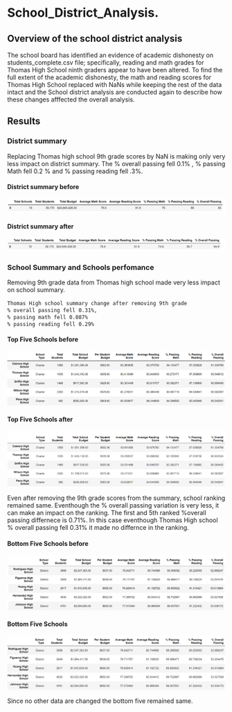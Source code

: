 # School_District_Analysis.

## Overview of the school district analysis

The school board has identified an evidence of academic dishonesty on students_complete.csv file; specifically, reading and math grades for Thomas High School ninth graders appear to have been altered. To find the full extent of the academic dishonesty, the math and reading scores for Thomas High School replaced with NaNs while keeping the rest of the data intact and the School district analysis are conducted again to describe how these changes afffected the overall analysis. 


## Results
### District summary
Replacing Thomas high school 9th grade scores by NaN is making only very less impact on district summary. The % overall passing fell 0.1% , % passing Math fell 0.2 % and % passing reading fell .3%. 
#### District summary before
![before](https://github.com/11nithin/School_District_Analysis./blob/main/Resources/District_summary_before.PNG)
#### District summary after
![after](https://github.com/11nithin/School_District_Analysis./blob/main/Resources/District_summary_after.PNG)

### School Summary and Schools perfomance
Removing 9th grade data from Thomas high school made very less impact on school summary.  
````
Thomas High school summary change after removing 9th grade
% overall passing fell 0.31%,
% passing math fell 0.087%
% passing reading fell 0.29%  
````
#### Top Five Schools before
![Top](https://github.com/11nithin/School_District_Analysis./blob/main/Resources/Top_five_schools%20before.PNG)

#### Top Five Schools after
![Top](https://github.com/11nithin/School_District_Analysis./blob/main/Resources/Top_five_schools.PNG)

Even after removing the 9th grade scores from the summary, school ranking remained same. Eventhough the % overall passing variation is very less, it can make an impact on the ranking. The first and 5th ranked %overall passing differnece is 0.71%. In this case eventhough Thomas High school % overall passing fell 0.31% it made no differnce in the ranking.

#### Bottom Five Schools before
![Bottom](https://github.com/11nithin/School_District_Analysis./blob/main/Resources/Bottom_five_schools%20before.PNG)

#### Bottom Five Schools
![Bottom](https://github.com/11nithin/School_District_Analysis./blob/main/Resources/Bottom_five_schools.PNG)

Since no other data are changed the bottom five remained same. 
